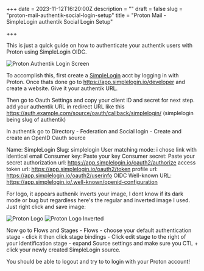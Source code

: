 +++
date = 2023-11-12T16:20:00Z
description = ""
draft = false
slug = "proton-mail-authentik-social-login-setup"
title = "Proton Mail - SimpleLogin authentik Social Login Setup"

+++

This is just a quick guide on how to authenticate your authentik users with Proton using SimpleLogin OIDC.

![Proton Authentik Login Screen](/assets/img/proton-authentik.png)

To accomplish this, first create a [SimpleLogin](https://simplelogin.io/) acct by logging in with Proton. Once thats done go to https://app.simplelogin.io/developer and create a website. Give it your authentik URL.

Then go to Oauth Settings and copy your client ID and secret for next step. add your authentik URL in redirect URL like this https://auth.example.com/source/oauth/callback/simplelogin/ (simplelogin being slug of authentik)

In authentik go to Directory - Federation and Social login - Create and create an OpenID Oauth source

Name: SimpleLogin
Slug: simplelogin
User matching mode: i chose link with identical email
Consumer key: Paste your key
Consumer secret: Paste your secret
authorization url: https://app.simplelogin.io/oauth2/authorize
access token url: https://app.simplelogin.io/oauth2/token
profile url: https://app.simplelogin.io/oauth2/userinfo
OIDC Well-known URL: https://app.simplelogin.io/.well-known/openid-configuration


For logo, it appears authenik inverts your image, I dont know if its dark mode or bug but regardless here's the regular and inverted image I used. Just right click and save image:

![Proton Logo](/assets/img/proton-logo.png)
![Proton Logo Inverted](/assets/img/proton-inverted.png)

Now go to Flows and Stages - Flows - choose your default authentication stage - click it then click stage bindings - Click edit stage to the right of your identification stage - expand Source settings and make sure you CTL + click your newly created SimpleLogin source.

You should be able to logout and try to to login with your Proton account!